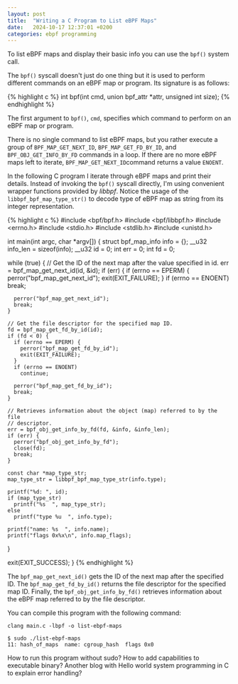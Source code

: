 ```yaml
---
layout: post
title:  "Writing a C Program to List eBPF Maps"
date:   2024-10-17 12:37:01 +0200
categories: ebpf programming
---
```


To list eBPF maps and display their basic info you can use the `bpf()` system call.

The `bpf()` syscall doesn't just do one thing but it is used to perform different
commands on an eBPF map or program. Its signature is as follows:

{% highlight c %}
int bpf(int cmd, union bpf_attr *attr, unsigned int size);
{% endhighlight %}

The first argument to `bpf()`, `cmd`, specifies which command to perform on an
eBPF map or program.

There is no single command to list eBPF maps, but you rather execute a group of
`BPF_MAP_GET_NEXT_ID`, `BPF_MAP_GET_FD_BY_ID`, and `BPF_OBJ_GET_INFO_BY_FD`
commands in a loop. If there are no more eBPF maps left to iterate,
`BPF_MAP_GET_NEXT_ID`command returns a value `ENOENT`.

In the following C program I iterate through eBPF maps and print their details.
Instead of invoking the `bpf()` syscall directly, I'm using convenient wrapper
functions provided by *libbpf*. Notice the usage of the
`libbpf_bpf_map_type_str()` to decode type of eBPF map as string from its
integer representation.

{% highlight c %}
#include <bpf/bpf.h>
#include <bpf/libbpf.h>
#include <errno.h>
#include <stdio.h>
#include <stdlib.h>
#include <unistd.h>

int main(int argc, char *argv[]) {
  struct bpf_map_info info = {};
  __u32 info_len = sizeof(info);
  __u32 id = 0;
  int err = 0;
  int fd = 0;

  while (true) {
    // Get the ID of the next map after the value specified in id.
    err = bpf_map_get_next_id(id, &id);
    if (err) {
      if (errno == EPERM) {
        perror("bpf_map_get_next_id");
        exit(EXIT_FAILURE);
      }
      if (errno == ENOENT)
        break;

      perror("bpf_map_get_next_id");
      break;
    }

    // Get the file descriptor for the specified map ID.
    fd = bpf_map_get_fd_by_id(id);
    if (fd < 0) {
      if (errno == EPERM) {
        perror("bpf_map_get_fd_by_id");
        exit(EXIT_FAILURE);
      }
      if (errno == ENOENT)
        continue;

      perror("bpf_map_get_fd_by_id");
      break;
    }

    // Retrieves information about the object (map) referred to by the file
    // descriptor.
    err = bpf_obj_get_info_by_fd(fd, &info, &info_len);
    if (err) {
      perror("bpf_obj_get_info_by_fd");
      close(fd);
      break;
    }

    const char *map_type_str;
    map_type_str = libbpf_bpf_map_type_str(info.type);

    printf("%d: ", id);
    if (map_type_str)
      printf("%s  ", map_type_str);
    else
      printf("type %u  ", info.type);

    printf("name: %s  ", info.name);
    printf("flags 0x%x\n", info.map_flags);
  }

  exit(EXIT_SUCCESS);
}
{% endhighlight %}

The `bpf_map_get_next_id()` gets the ID of the next map after the specified ID.
The `bpf_map_get_fd_by_id()` returns the file descriptor for the specified map
ID. Finally, the `bpf_obj_get_info_by_fd()` retrieves information about the eBPF
map referred to by the file descriptor.

You can compile this program with the following command:

```
clang main.c -lbpf -o list-ebpf-maps
```

```
$ sudo ./list-ebpf-maps
11: hash_of_maps  name: cgroup_hash  flags 0x0
```

How to run this program without sudo?
How to add capabilities to executable binary?
Another blog with Hello world system programming in C to explain error handling?
